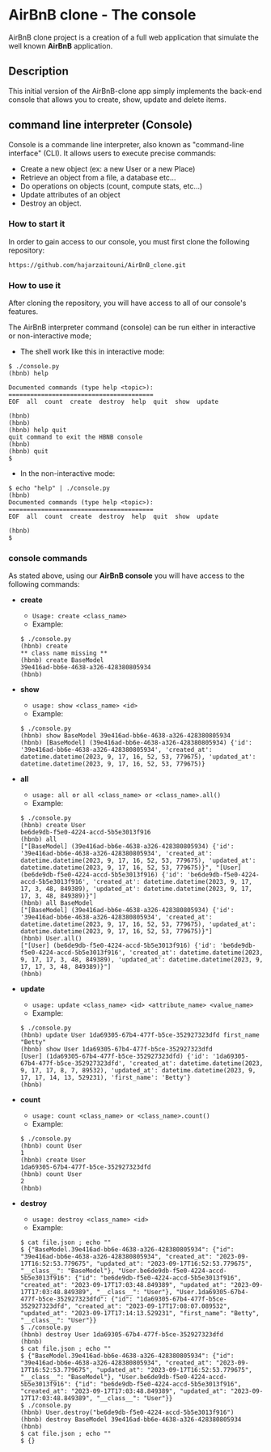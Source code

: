 # AirBnB clone - The console
AirBnB clone project is a creation of a full web application that simulate the well known __AirBnB__ application.

## Description
This initial version of the AirBnB-clone app simply implements the back-end console that allows you to create, show, update and delete items.

## command line interpreter (Console)
Console is a commande line interpreter, also known as "command-line interface" (CLI). It allows users to execute precise commands:

* Create a new object (ex: a new User or a new Place)
* Retrieve an object from a file, a database etc…
* Do operations on objects (count, compute stats, etc…)
* Update attributes of an object
* Destroy an object.

### How to start it
In order to gain access to our console, you must first clone the following repository:

`https://github.com/hajarzaitouni/AirBnB_clone.git`

### How to use it
After cloning the repository, you will have access to all of our console's features.

The AirBnB interpreter command (console) can be run either in interactive or non-interactive mode;

* The shell work like this in interactive mode:
```
$ ./console.py
(hbnb) help

Documented commands (type help <topic>):
========================================
EOF  all  count  create  destroy  help  quit  show  update

(hbnb) 
(hbnb) 
(hbnb) help quit
quit command to exit the HBNB console
(hbnb) 
(hbnb) quit
$
```

* In the non-interactive mode:
```
$ echo "help" | ./console.py
(hbnb) 
Documented commands (type help <topic>):
========================================
EOF  all  count  create  destroy  help  quit  show  update

(hbnb) 
$
```

### console commands
As stated above, using our __AirBnB console__  you will have access to the following commands:

* __create__
	* `Usage: create <class_name>`
	* Example:
	```
	$ ./console.py
	(hbnb) create
	** class name missing **
	(hbnb) create BaseModel
	39e416ad-bb6e-4638-a326-428380805934
	(hbnb) 
	```

* __show__
	* `usage: show <class_name> <id>`
	* Example:
	```
	$ ./console.py 
	(hbnb) show BaseModel 39e416ad-bb6e-4638-a326-428380805934
	(hbnb) [BaseModel] (39e416ad-bb6e-4638-a326-428380805934) {'id': '39e416ad-bb6e-4638-a326-428380805934', 'created_at': datetime.datetime(2023, 9, 17, 16, 52, 53, 779675), 'updated_at': datetime.datetime(2023, 9, 17, 16, 52, 53, 779675)} 
	```

* __all__
	* `usage: all or all <class_name> or <class_name>.all()`
	* Example:
	```
	$ ./console.py
	(hbnb) create User
	be6de9db-f5e0-4224-accd-5b5e3013f916
	(hbnb) all
	["[BaseModel] (39e416ad-bb6e-4638-a326-428380805934) {'id': '39e416ad-bb6e-4638-a326-428380805934', 'created_at': datetime.datetime(2023, 9, 17, 16, 52, 53, 779675), 'updated_at': datetime.datetime(2023, 9, 17, 16, 52, 53, 779675)}", "[User] (be6de9db-f5e0-4224-accd-5b5e3013f916) {'id': 'be6de9db-f5e0-4224-accd-5b5e3013f916', 'created_at': datetime.datetime(2023, 9, 17, 17, 3, 48, 849389), 'updated_at': datetime.datetime(2023, 9, 17, 17, 3, 48, 849389)}"]
	(hbnb) all BaseModel
	["[BaseModel] (39e416ad-bb6e-4638-a326-428380805934) {'id': '39e416ad-bb6e-4638-a326-428380805934', 'created_at': datetime.datetime(2023, 9, 17, 16, 52, 53, 779675), 'updated_at': datetime.datetime(2023, 9, 17, 16, 52, 53, 779675)}"]
	(hbnb) User.all()
	["[User] (be6de9db-f5e0-4224-accd-5b5e3013f916) {'id': 'be6de9db-f5e0-4224-accd-5b5e3013f916', 'created_at': datetime.datetime(2023, 9, 17, 17, 3, 48, 849389), 'updated_at': datetime.datetime(2023, 9, 17, 17, 3, 48, 849389)}"]
	(hbnb) 
	```

* __update__
	* `usage: update <class_name> <id> <attribute_name> <value_name>`
	* Example:
	```
	$ ./console.py
	(hbnb) update User 1da69305-67b4-477f-b5ce-352927323dfd first_name "Betty"
	(hbnb) show User 1da69305-67b4-477f-b5ce-352927323dfd
	[User] (1da69305-67b4-477f-b5ce-352927323dfd) {'id': '1da69305-67b4-477f-b5ce-352927323dfd', 'created_at': datetime.datetime(2023, 9, 17, 17, 8, 7, 89532), 'updated_at': datetime.datetime(2023, 9, 17, 17, 14, 13, 529231), 'first_name': 'Betty'}
	(hbnb) 
	```

* __count__
	* `usage: count <class_name> or <class_name>.count()`
	* Example:
	```
	$ ./console.py
	(hbnb) count User
	1
	(hbnb) create User
	1da69305-67b4-477f-b5ce-352927323dfd
	(hbnb) count User
	2
	(hbnb) 
	```

* __destroy__
	* `usage: destroy <class_name> <id>`
	* Example:
	```
	$ cat file.json ; echo ""
	$ {"BaseModel.39e416ad-bb6e-4638-a326-428380805934": {"id": "39e416ad-bb6e-4638-a326-428380805934", "created_at": "2023-09-17T16:52:53.779675", "updated_at": "2023-09-17T16:52:53.779675", "__class__": "BaseModel"}, "User.be6de9db-f5e0-4224-accd-5b5e3013f916": {"id": "be6de9db-f5e0-4224-accd-5b5e3013f916", "created_at": "2023-09-17T17:03:48.849389", "updated_at": "2023-09-17T17:03:48.849389", "__class__": "User"}, "User.1da69305-67b4-477f-b5ce-352927323dfd": {"id": "1da69305-67b4-477f-b5ce-352927323dfd", "created_at": "2023-09-17T17:08:07.089532", "updated_at": "2023-09-17T17:14:13.529231", "first_name": "Betty", "__class__": "User"}} 
	$ ./console.py
	(hbnb) destroy User 1da69305-67b4-477f-b5ce-352927323dfd
	(hbnb) 
	$ cat file.json ; echo ""
	$ {"BaseModel.39e416ad-bb6e-4638-a326-428380805934": {"id": "39e416ad-bb6e-4638-a326-428380805934", "created_at": "2023-09-17T16:52:53.779675", "updated_at": "2023-09-17T16:52:53.779675", "__class__": "BaseModel"}, "User.be6de9db-f5e0-4224-accd-5b5e3013f916": {"id": "be6de9db-f5e0-4224-accd-5b5e3013f916", "created_at": "2023-09-17T17:03:48.849389", "updated_at": "2023-09-17T17:03:48.849389", "__class__": "User"}}
	$ ./console.py
	(hbnb) User.destroy("be6de9db-f5e0-4224-accd-5b5e3013f916")
	(hbnb) destroy BaseModel 39e416ad-bb6e-4638-a326-428380805934
	(hbnb) 
	$ cat file.json ; echo ""
	$ {}
	```
